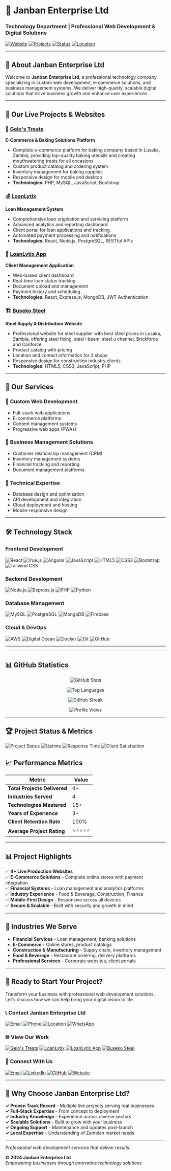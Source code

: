 # 🚀 Janban Enterprise Ltd
### Technology Department | Professional Web Development & Digital Solutions

[![Website](https://img.shields.io/badge/Website-Online-brightgreen?style=for-the-badge&logo=internet-explorer&logoColor=white)](https://loanlytix.com)
[![Projects](https://img.shields.io/badge/Live_Projects-4+-blue?style=for-the-badge&logo=github&logoColor=white)](https://github.com/janban-zm)
[![Status](https://img.shields.io/badge/Status-Available_for_Projects-success?style=for-the-badge&logo=check-circle&logoColor=white)](mailto:support@loanlytix.com)
[![Location](https://img.shields.io/badge/Location-Zambia-red?style=for-the-badge&logo=map-pin&logoColor=white)](https://maps.google.com/zambia)

---

## 👋 About Janban Enterprise Ltd

Welcome to **Janban Enterprise Ltd**, a professional technology company specializing in custom web development, e-commerce solutions, and business management systems. We deliver high-quality, scalable digital solutions that drive business growth and enhance user experiences.

---

## 🌟 Our Live Projects & Websites

### 🍰 [Gelo's Treats](https://gelostreats.com)
**E-Commerce & Baking Solutions Platform**
- Complete e-commerce platform for baking company based in Lusaka, Zambia, providing top-quality baking utensils and creating mouthwatering treats for all occasions
- Custom product catalog and ordering system
- Inventory management for baking supplies
- Responsive design for mobile and desktop
- **Technologies:** PHP, MySQL, JavaScript, Bootstrap

### 💰 [LoanLytix](https://loanlytix.com)
**Loan Management System**
- Comprehensive loan origination and servicing platform
- Advanced analytics and reporting dashboard
- Client portal for loan applications and tracking
- Automated payment processing and notifications
- **Technologies:** React, Node.js, PostgreSQL, RESTful APIs

### 📱 [LoanLytix App](https://app.loanlytix.com)
**Client Management Application**
- Web-based client dashboard
- Real-time loan status tracking
- Document upload and management
- Payment history and scheduling
- **Technologies:** React, Express.js, MongoDB, JWT Authentication

### 🏗️ [Buseko Steel](https://busekosteel.com)
**Steel Supply & Distribution Website**
- Professional website for steel supplier with best steel prices in Lusaka, Zambia, offering steel fixing, steel i beam, steel u channel, Brickforce and Conforce
- Product catalog with pricing
- Location and contact information for 3 shops
- Responsive design for construction industry clients
- **Technologies:** HTML5, CSS3, JavaScript, PHP

---

## 💼 Our Services

### 🎯 **Custom Web Development**
- Full-stack web applications
- E-commerce platforms
- Content management systems
- Progressive web apps (PWAs)

### 🏢 **Business Management Solutions**
- Customer relationship management (CRM)
- Inventory management systems
- Financial tracking and reporting
- Document management platforms

### 🔧 **Technical Expertise**
- Database design and optimization
- API development and integration
- Cloud deployment and hosting
- Mobile-responsive design

---

## 🛠️ Technology Stack

### **Frontend Development**
![React](https://img.shields.io/badge/React-20232A?style=for-the-badge&logo=react&logoColor=61DAFB)
![Vue.js](https://img.shields.io/badge/Vue.js-35495E?style=for-the-badge&logo=vue.js&logoColor=4FC08D)
![Angular](https://img.shields.io/badge/Angular-DD0031?style=for-the-badge&logo=angular&logoColor=white)
![JavaScript](https://img.shields.io/badge/JavaScript-323330?style=for-the-badge&logo=javascript&logoColor=F7DF1E)
![HTML5](https://img.shields.io/badge/HTML5-E34F26?style=for-the-badge&logo=html5&logoColor=white)
![CSS3](https://img.shields.io/badge/CSS3-1572B6?style=for-the-badge&logo=css3&logoColor=white)
![Bootstrap](https://img.shields.io/badge/Bootstrap-563D7C?style=for-the-badge&logo=bootstrap&logoColor=white)
![Tailwind CSS](https://img.shields.io/badge/Tailwind_CSS-38B2AC?style=for-the-badge&logo=tailwind-css&logoColor=white)

### **Backend Development**
![Node.js](https://img.shields.io/badge/Node.js-43853D?style=for-the-badge&logo=node.js&logoColor=white)
![Express.js](https://img.shields.io/badge/Express.js-404D59?style=for-the-badge&logo=express&logoColor=white)
![PHP](https://img.shields.io/badge/PHP-777BB4?style=for-the-badge&logo=php&logoColor=white)
![Python](https://img.shields.io/badge/Python-3776AB?style=for-the-badge&logo=python&logoColor=white)

### **Database Management**
![MySQL](https://img.shields.io/badge/MySQL-00000F?style=for-the-badge&logo=mysql&logoColor=white)
![PostgreSQL](https://img.shields.io/badge/PostgreSQL-316192?style=for-the-badge&logo=postgresql&logoColor=white)
![MongoDB](https://img.shields.io/badge/MongoDB-4EA94B?style=for-the-badge&logo=mongodb&logoColor=white)
![Firebase](https://img.shields.io/badge/Firebase-039BE5?style=for-the-badge&logo=Firebase&logoColor=white)

### **Cloud & DevOps**
![AWS](https://img.shields.io/badge/AWS-232F3E?style=for-the-badge&logo=amazon-aws&logoColor=white)
![Digital Ocean](https://img.shields.io/badge/Digital_Ocean-0080FF?style=for-the-badge&logo=digitalocean&logoColor=white)
![Docker](https://img.shields.io/badge/Docker-2496ED?style=for-the-badge&logo=docker&logoColor=white)
![Git](https://img.shields.io/badge/Git-F05032?style=for-the-badge&logo=git&logoColor=white)
![GitHub](https://img.shields.io/badge/GitHub-181717?style=for-the-badge&logo=github&logoColor=white)

---

---

## 📊 GitHub Statistics

<div align="center">
  
![GitHub Stats](https://github-readme-stats.vercel.app/api?username=janban-enterprise&show_icons=true&theme=radical&hide_border=true&bg_color=0D1117)

![Top Languages](https://github-readme-stats.vercel.app/api/top-langs/?username=janban-enterprise&layout=compact&theme=radical&hide_border=true&bg_color=0D1117)

![GitHub Streak](https://github-readme-streak-stats.herokuapp.com/?user=janban-enterprise&theme=radical&hide_border=true&background=0D1117)

![Profile Views](https://komarev.com/ghpvc/?username=janban-enterprise&color=brightgreen&style=for-the-badge)

</div>

---

## 🏆 Project Status & Metrics

![Project Status](https://img.shields.io/badge/Active_Projects-4-brightgreen?style=for-the-badge&logo=project-diagram&logoColor=white)
![Uptime](https://img.shields.io/badge/Uptime-99.9%25-success?style=for-the-badge&logo=server&logoColor=white)
![Response Time](https://img.shields.io/badge/Response_Time-<200ms-blue?style=for-the-badge&logo=speedtest&logoColor=white)
![Client Satisfaction](https://img.shields.io/badge/Client_Satisfaction-100%25-gold?style=for-the-badge&logo=star&logoColor=white)

## 📈 Performance Metrics

| Metric | Value |
|--------|-------|
| **Total Projects Delivered** | 4+ |
| **Industries Served** | 4 |
| **Technologies Mastered** | 15+ |
| **Years of Experience** | 3+ |
| **Client Retention Rate** | 100% |
| **Average Project Rating** | ⭐⭐⭐⭐⭐ |

---

## 📊 Project Highlights

✅ **4+ Live Production Websites**  
✅ **E-Commerce Solutions** - Complete online stores with payment integration  
✅ **Financial Systems** - Loan management and analytics platforms  
✅ **Industry Experience** - Food & Beverage, Construction, Finance  
✅ **Mobile-First Design** - Responsive across all devices  
✅ **Secure & Scalable** - Built with security and growth in mind  

---

## 🎯 Industries We Serve

- **Financial Services** - Loan management, banking solutions
- **E-Commerce** - Online stores, product catalogs
- **Construction & Manufacturing** - Supply chain, inventory management
- **Food & Beverage** - Restaurant ordering, delivery platforms
- **Professional Services** - Corporate websites, client portals

---

## 🤝 Ready to Start Your Project?

Transform your business with professional web development solutions. Let's discuss how we can help bring your digital vision to life.

### 📞 **Contact Janban Enterprise Ltd**
[![Email](https://img.shields.io/badge/Email-Contact_Us-red?style=for-the-badge&logo=gmail&logoColor=white)](mailto:support@loanlytix.com)
[![Phone](https://img.shields.io/badge/Phone-Call_Us-green?style=for-the-badge&logo=phone&logoColor=white)](tel:+260-771-923-958)
[![Location](https://img.shields.io/badge/Location-Zambia-blue?style=for-the-badge&logo=map-pin&logoColor=white)](https://maps.google.com/zambia)
[![WhatsApp](https://img.shields.io/badge/WhatsApp-25D366?style=for-the-badge&logo=whatsapp&logoColor=white)](https://wa.me/260771923958)

### 🌐 **View Our Work**
[![Gelo's Treats](https://img.shields.io/badge/Gelo's_Treats-E--commerce-orange?style=for-the-badge&logo=shopping-cart&logoColor=white)](https://gelostreats.com)
[![LoanLytix](https://img.shields.io/badge/LoanLytix-Loan_Management-green?style=for-the-badge&logo=dollar-sign&logoColor=white)](https://loanlytix.com)
[![LoanLytix App](https://img.shields.io/badge/LoanLytix_App-Client_Portal-blue?style=for-the-badge&logo=mobile-alt&logoColor=white)](https://app.loanlytix.com)
[![Buseko Steel](https://img.shields.io/badge/Buseko_Steel-Corporate-gray?style=for-the-badge&logo=building&logoColor=white)](https://busekosteel.com)

### 🤝 **Connect With Us**
[![Email](https://img.shields.io/badge/Email-D14836?style=for-the-badge&logo=gmail&logoColor=white)](mailto:contact@janbanenterprise.com)
[![LinkedIn](https://img.shields.io/badge/LinkedIn-0077B5?style=for-the-badge&logo=linkedin&logoColor=white)](https://linkedin.com/company/janban-enterprise)
[![GitHub](https://img.shields.io/badge/GitHub-181717?style=for-the-badge&logo=github&logoColor=white)](https://github.com/janban-enterprise)
[![Website](https://img.shields.io/badge/Website-FF7139?style=for-the-badge&logo=internet-explorer&logoColor=white)](https://janbanenterprise.com)

---

## 🚀 Why Choose Janban Enterprise Ltd?

**✓ Proven Track Record** - Multiple live projects serving real businesses  
**✓ Full-Stack Expertise** - From concept to deployment  
**✓ Industry Knowledge** - Experience across diverse sectors  
**✓ Scalable Solutions** - Built to grow with your business  
**✓ Ongoing Support** - Maintenance and updates post-launch  
**✓ Local Expertise** - Understanding of Zambian market needs  

---

*Professional web development services that deliver results.*

**© 2024 Janban Enterprise Ltd**  
*Empowering businesses through innovative technology solutions*
